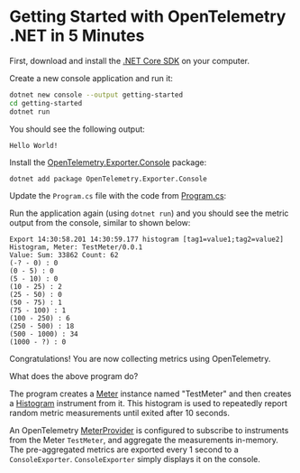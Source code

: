 # Getting Started with OpenTelemetry .NET in 5 Minutes

First, download and install the [.NET Core
SDK](https://dotnet.microsoft.com/download) on your computer.

Create a new console application and run it:

```sh
dotnet new console --output getting-started
cd getting-started
dotnet run
```

You should see the following output:

```text
Hello World!
```

Install the
[OpenTelemetry.Exporter.Console](../../../src/OpenTelemetry.Exporter.Console/README.md)
package:

```sh
dotnet add package OpenTelemetry.Exporter.Console
```

Update the `Program.cs` file with the code from [Program.cs](./Program.cs):

Run the application again (using `dotnet run`) and you should see the metric
output from the console, similar to shown below:

<!-- markdownlint-disable MD013 -->
```text
Export 14:30:58.201 14:30:59.177 histogram [tag1=value1;tag2=value2] Histogram, Meter: TestMeter/0.0.1
Value: Sum: 33862 Count: 62
(-? - 0) : 0
(0 - 5) : 0
(5 - 10) : 0
(10 - 25) : 2
(25 - 50) : 0
(50 - 75) : 1
(75 - 100) : 1
(100 - 250) : 6
(250 - 500) : 18
(500 - 1000) : 34
(1000 - ?) : 0
```
<!-- markdownlint-enable MD013 -->

Congratulations! You are now collecting metrics using OpenTelemetry.

What does the above program do?

The program creates a
[Meter](https://github.com/open-telemetry/opentelemetry-specification/blob/main/specification/metrics/api.md#meter)
instance named "TestMeter" and then creates a
[Histogram](https://github.com/open-telemetry/opentelemetry-specification/blob/main/specification/metrics/api.md#histogram)
instrument from it. This histogram is used to repeatedly report random metric
measurements until exited after 10 seconds.

An OpenTelemetry
[MeterProvider](https://github.com/open-telemetry/opentelemetry-specification/blob/main/specification/metrics/api.md#meterprovider)
is configured to subscribe to instruments from the Meter `TestMeter`, and
aggregate the measurements in-memory. The pre-aggregated metrics are exported
every 1 second to a `ConsoleExporter`. `ConsoleExporter` simply displays it on
the console.
